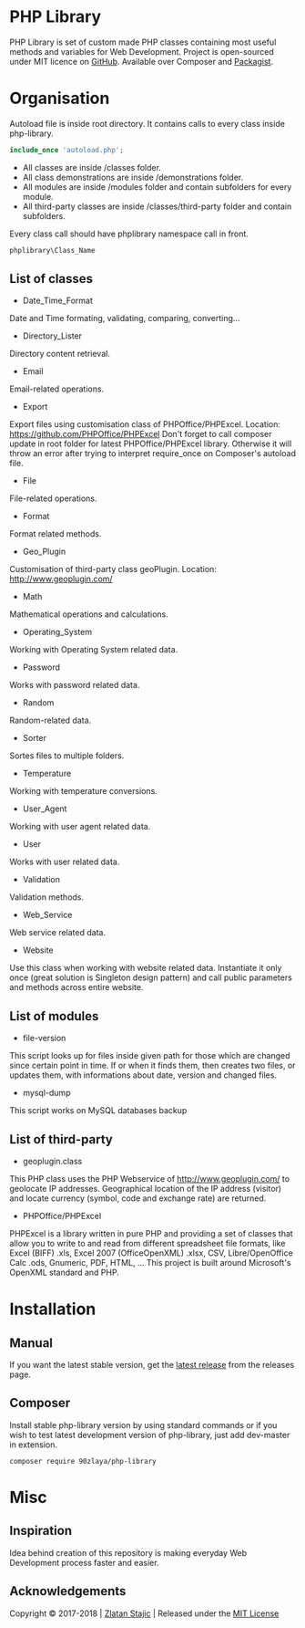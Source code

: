 PHP Library
=======

PHP Library is set of custom made PHP classes containing most useful methods and variables for Web Development.
Project is open-sourced under MIT licence on [GitHub]. Available over Composer and [Packagist].

Organisation
=======

Autoload file is inside root directory. It contains calls to every class inside php-library.

``` php
include_once 'autoload.php';
```

* All classes are inside /classes folder.
* All class demonstrations are inside /demonstrations folder.
* All modules are inside /modules folder and contain subfolders for every module.
* All third-party classes are inside /classes/third-party folder and contain subfolders.

Every class call should have phplibrary namespace call in front.

``` php
phplibrary\Class_Name
```

List of classes
----------------

* Date_Time_Format

Date and Time formating, validating, comparing, converting...

* Directory_Lister

Directory content retrieval.

* Email

Email-related operations.

* Export

Export files using customisation class of PHPOffice/PHPExcel. Location: https://github.com/PHPOffice/PHPExcel Don't forget to call composer update in root folder for latest PHPOffice/PHPExcel library. Otherwise it will throw an error after trying to interpret require_once on Composer's autoload file.

* File

File-related operations.

* Format

Format related methods.

* Geo_Plugin

Customisation of third-party class geoPlugin. Location: http://www.geoplugin.com/

* Math

Mathematical operations and calculations.

* Operating_System

Working with Operating System related data.

* Password

Works with password related data.

* Random

Random-related data.

* Sorter

Sortes files to multiple folders.

* Temperature

Working with temperature conversions.

* User_Agent

Working with user agent related data.

* User

Works with user related data.

* Validation

Validation methods.

* Web_Service

Web service related data.

* Website

Use this class when working with website related data.
Instantiate it only once (great solution is Singleton design pattern) and call public parameters and methods across entire website.

List of modules
----------------

* file-version

This script looks up for files inside given path for those which are changed since certain point in time.
If or when it finds them, then creates two files, or updates them, with informations about date, version and changed files.

* mysql-dump

This script works on MySQL databases backup

List of third-party
----------------

* geoplugin.class

This PHP class uses the PHP Webservice of http://www.geoplugin.com/ to geolocate IP addresses. Geographical location of the IP address (visitor) and locate currency (symbol, code and exchange rate) are returned.

* PHPOffice/PHPExcel

PHPExcel is a library written in pure PHP and providing a set of classes that allow you to write to and read from different spreadsheet file formats, like Excel (BIFF) .xls, Excel 2007 (OfficeOpenXML) .xlsx, CSV, Libre/OpenOffice Calc .ods, Gnumeric, PDF, HTML, ... This project is built around Microsoft's OpenXML standard and PHP.

Installation
=======

Manual
----------------
If you want the latest stable version, get the [latest release] from the releases page.

Composer
----------------

Install stable php-library version by using standard commands or if you wish to test latest development version of php-library, just add dev-master in extension.

```
composer require 90zlaya/php-library
```

Misc
=======

Inspiration
----------------

Idea behind creation of this repository is making everyday Web Development process faster and easier.

Acknowledgements
----------------

Copyright © 2017-2018 | [Zlatan Stajic] | Released under the [MIT License]

[Zlatan Stajic]: https://www.zlatanstajic.com/
[GitHub]: https://github.com/90zlaya/php-library
[Packagist]: https://packagist.org/packages/90zlaya/php-library
[MIT License]: http://www.opensource.org/licenses/mit-license.php
[latest release]: https://github.com/90zlaya/php-library/releases/latest
